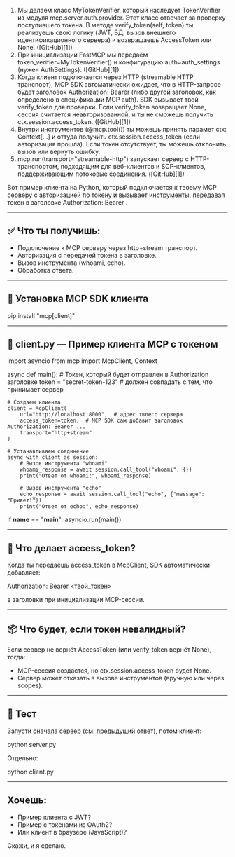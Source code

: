 1. Мы делаем класс MyTokenVerifier, который наследует TokenVerifier из модуля mcp.server.auth.provider. Этот класс отвечает за проверку поступившего токена. В методе verify_token(self, token) ты реализуешь свою логику (JWT, БД, вызов внешнего идентификационного сервера) и возвращаешь AccessToken или None. ([GitHub][1])
2. При инициализации FastMCP мы передаём token_verifier=MyTokenVerifier() и конфигурацию auth=auth_settings (нужен AuthSettings). ([GitHub][1])
3. Когда клиент подключается через HTTP (streamable HTTP транспорт), MCP SDK автоматически ожидает, что в HTTP-запросе будет заголовок Authorization: Bearer <token> (либо другой заголовок, как определено в спецификации MCP auth). SDK вызывает твой verify_token для проверки. Если verify_token возвращает None, сессия считается неавторизованной, и ты не сможешь получить ctx.session.access_token. ([GitHub][1])
4. Внутри инструментов (@mcp.tool()) ты можешь принять парамет ctx: Context[...] и оттуда получить ctx.session.access_token (если авторизация прошла). Если токен отсутствует, ты можешь отклонить вызов или вернуть ошибку.
5. mcp.run(transport="streamable-http") запускает сервер с HTTP-транспортом, подходящим для веб-клиентов и SCP-клиентов, поддерживающим потоковые соединения. ([GitHub][1])

Вот пример клиента на Python, который подключается к твоему MCP серверу с авторизацией по токену и вызывает инструменты, передавая токен в заголовке Authorization: Bearer <token>.

---

## ✅ Что ты получишь:

* Подключение к MCP серверу через http+stream транспорт.
* Авторизация с передачей токена в заголовке.
* Вызов инструмента (whoami, echo).
* Обработка ответа.

---

## 🐍 Установка MCP SDK клиента

pip install "mcp[client]"

---

## 📄 client.py — Пример клиента MCP с токеном

import asyncio
from mcp import McpClient, Context

async def main():
    # Токен, который будет отправлен в Authorization заголовке
    token = "secret-token-123"  # должен совпадать с тем, что принимает сервер

    # Создаем клиента
    client = McpClient(
        url="http://localhost:8000",  # адрес твоего сервера
        access_token=token,  # MCP SDK сам добавит заголовок Authorization: Bearer ...
        transport="http+stream"
    )

    # Устанавливаем соединение
    async with client as session:
        # Вызов инструмента "whoami"
        whoami_response = await session.call_tool("whoami", {})
        print("Ответ от whoami:", whoami_response)

        # Вызов инструмента "echo"
        echo_response = await session.call_tool("echo", {"message": "Привет!"})
        print("Ответ от echo:", echo_response)

if __name__ == "__main__":
    asyncio.run(main())

---

## 🔐 Что делает access_token?

Когда ты передаёшь access_token в McpClient, SDK автоматически добавляет:

Authorization: Bearer <твой_токен>

в заголовки при инициализации MCP-сессии.

---

## 📦 Что будет, если токен невалидный?

Если сервер не вернёт AccessToken (или verify_token вернёт None), тогда:

* MCP-сессия создастся, но ctx.session.access_token будет None.
* Сервер может отказать в вызове инструментов (вручную или через scopes).

---

## 🧪 Тест

Запусти сначала сервер (см. предыдущий ответ), потом клиент:

python server.py

Отдельно:

python client.py

---

## Хочешь:

* Пример клиента с JWT?
* Пример с токенами из OAuth2?
* Или клиент в браузере (JavaScript)?

Скажи, и я сделаю.

